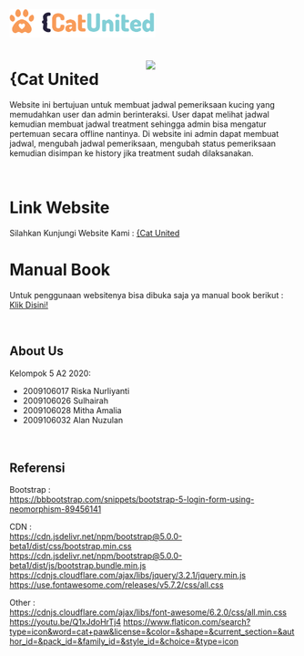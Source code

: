<img src="https://github.com/land21/PA_WEB_2022/blob/main/PA_WEB/img/Logo.png" align="left" height="50px"><br><br>
<br>
# <img src="https://github.com/land21/PA_WEB_2022/blob/main/PA_WEB/img/Kucing.png" style="display:block; margin:auto;" width="25px"> {Cat United 

<p>Website ini bertujuan untuk membuat jadwal pemeriksaan kucing yang memudahkan user dan admin berinteraksi.  User dapat melihat jadwal kemudian membuat jadwal treatment sehingga admin bisa mengatur pertemuan secara offline nantinya. Di website ini admin dapat membuat jadwal, mengubah jadwal pemeriksaan, mengubah status pemeriksaan kemudian disimpan ke history jika treatment sudah dilaksanakan.</p>

<br><h1>Link Website</h1>
<p>
Silahkan Kunjungi Website Kami :
<a href="http://catunited.epizy.com/">{Cat United</a>
</p>

<h1>Manual Book</h1>
<p>
Untuk penggunaan websitenya bisa dibuka saja ya manual book berikut :
<a href="https://drive.google.com/drive/folders/1gT27Z1cywsUg8BjRx5Zv6mnqqlQ-p1AG?usp=share_link">Klik Disini!</a>
</p><br>

## About Us

Kelompok 5 A2 2020:
- 2009106017 Riska Nurliyanti
- 2009106026 Sulhairah
- 2009106028 Mitha Amalia
- 2009106032 Alan Nuzulan <br><br><br>

## Referensi 

Bootstrap :<br>
https://bbbootstrap.com/snippets/bootstrap-5-login-form-using-neomorphism-89456141

CDN :<br>
https://cdn.jsdelivr.net/npm/bootstrap@5.0.0-beta1/dist/css/bootstrap.min.css
https://cdn.jsdelivr.net/npm/bootstrap@5.0.0-beta1/dist/js/bootstrap.bundle.min.js
https://cdnjs.cloudflare.com/ajax/libs/jquery/3.2.1/jquery.min.js
https://use.fontawesome.com/releases/v5.7.2/css/all.css

Other :<br>
https://cdnjs.cloudflare.com/ajax/libs/font-awesome/6.2.0/css/all.min.css
https://youtu.be/Q1xJdoHrTj4
https://www.flaticon.com/search?type=icon&word=cat+paw&license=&color=&shape=&current_section=&author_id=&pack_id=&family_id=&style_id=&choice=&type=icon

